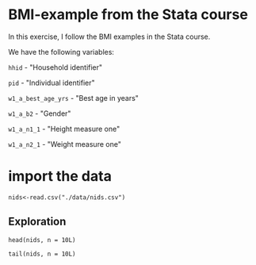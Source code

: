 # BMI-example from the Stata course 

In this exercise, I follow the BMI examples in the Stata course.

We have the following variables:

`hhid`	 - "Household identifier"

`pid`	- "Individual identifier"

`w1_a_best_age_yrs`	- "Best age in years"

`w1_a_b2`	- "Gender"

`w1_a_n1_1`	- "Height measure one"

`w1_a_n2_1`	- "Weight measure one"


# import the data
```{r}
nids<-read.csv("./data/nids.csv")
```

## Exploration

```{r}
head(nids, n = 10L)
```

```{r}
tail(nids, n = 10L)
```